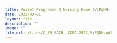 ```yaml
---
title: Voilet Programme @ Nursing Home (ViP@NH)
date: 2023-03-01
layout: file
description: ""
image: ""
file_url: /files/C_59_SACH _CCEA 2022_ViP@NH.pdf
---
```

